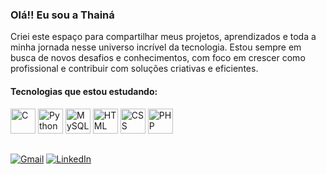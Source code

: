 ### Olá!! Eu sou a Thainá 
 Criei este espaço para compartilhar meus projetos, aprendizados e toda a minha jornada nesse universo incrível da tecnologia. Estou sempre em busca de novos desafios e conhecimentos, com foco em crescer como profissional e contribuir com soluções criativas e eficientes. 

#### Tecnologias que estou estudando:

<p align="left">
 <p align="left">
  <img src="https://skillicons.dev/icons?i=c" height="40" alt="C" />
  <img src="https://skillicons.dev/icons?i=python" height="40" alt="Python" />
  <img src="https://skillicons.dev/icons?i=mysql" height="40" alt="MySQL" />
  <img src="https://skillicons.dev/icons?i=html" height="40" alt="HTML" />
  <img src="https://skillicons.dev/icons?i=css" height="40" alt="CSS" />
   <img src="https://skillicons.dev/icons?i=php" height="40" alt="PHP" />
</p>

</p>

##
[![Gmail](https://img.shields.io/badge/GMAIL-444444?style=for-the-badge&logo=gmail&logoColor=red)](https://mail.google.com/mail/?view=cm&fs=1&to=pavonethaina@gmail.com)
[![LinkedIn](https://img.shields.io/badge/LINKEDIN-0077B5?style=for-the-badge&logo=linkedin&logoColor=white)](https://www.linkedin.com/in/thain%C3%A1-pavone-23584322a)








